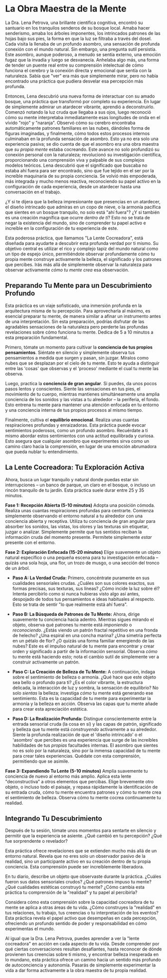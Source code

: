 # La Obra Maestra de la Mente

La Dra. Lena Petrova, una brillante científica cognitiva, encontró su santuario en los tranquilos senderos de su bosque local. Amaba hacer senderismo, amaba los árboles imponentes, los intrincados patrones de las hojas bajo sus pies, la forma en que la luz se filtraba a través del dosel. Cada visita la llenaba de un profundo asombro, una sensación de profunda conexión con el mundo natural. Sin embargo, una pregunta sutil persistía. Este asombro, aunque poderoso, a menudo se sentía externo, una emoción fugaz que la invadía y luego se desvanecía. Anhelaba algo más, una forma de tender un puente real entre su comprensión intelectual de cómo funciona el cerebro y la conexión directa y emocional que sentía con la naturaleza. Sabía que "ver" era más que simplemente mirar, pero no había encontrado una práctica que pudiera desvelar esa percepción más profunda.

Entonces, Lena descubrió una nueva forma de interactuar con su amado bosque, una práctica que transformó por completo su experiencia. En lugar de simplemente admirar un atardecer vibrante, aprendió a deconstruirlo. Comenzó notando la luz cruda que llegaba a sus ojos, luego reconoció cómo su mente interpretaba inmediatamente esas longitudes de onda en el vívido "rojo" y "naranja". Observó cómo su cerebro encontraba automáticamente patrones familiares en las nubes, dándoles forma de figuras imaginadas, y finalmente, cómo todos estos procesos internos culminaban en la profunda sensación de asombro. Esto ya no era solo una experiencia pasiva; se dio cuenta de que el asombro era una obra maestra que *su propia mente* estaba cocreando. Este avance no solo profundizó su conexión personal con la naturaleza; revolucionó su investigación científica, proporcionando una comprensión viva y palpable de sus complejos modelos teóricos. Lena descubrió que el significado que buscaba no estaba ahí fuera para ser encontrado, sino que fue tejido en el ser por la increíble maquinaria de su propia conciencia. Se volvió más empoderada, más integrada y mucho menos reactiva, reconociendo su papel activo en la configuración de cada experiencia, desde un atardecer hasta una conversación en el trabajo.

¿Y si te dijera que la belleza impresionante que presencias en un atardecer, el diseño intrincado que admiras en un copo de nieve, o la armonía pacífica que sientes en un bosque tranquilo, no solo está "ahí fuera"? ¿Y si también es una creación magnífica que ocurre *dentro de ti*? Esto no se trata de negar la existencia del mundo, sino de comprender tu papel activo e increíble en la configuración de tu experiencia de este.

Esta poderosa práctica, que llamamos "La Lente Cocreadora", está diseñada para ayudarte a descubrir esta profunda verdad por ti mismo. Su objetivo central es utilizar el rico y complejo tapiz del mundo natural como un tipo de espejo único, permitiéndote observar profundamente cómo tu propia mente construye activamente la belleza, el significado y los patrones que percibes. Irás más allá de simplemente observar la naturaleza para observar activamente *cómo tu mente crea* esa observación.

## **Preparando Tu Mente para un Descubrimiento Profundo**

Esta práctica es un viaje sofisticado, una inmersión profunda en la arquitectura misma de tu percepción. Para aprovecharla al máximo, es esencial preparar tu mente, de manera similar a afinar un instrumento antes de una interpretación. Sin esta preparación, podrías disfrutar de las agradables sensaciones de la naturaleza pero perderte las profundas revelaciones sobre cómo funciona tu mente. Dedica de 5 a 10 minutos a esta preparación fundamental.

Primero, tómate un momento para cultivar la **conciencia de tus propios pensamientos**. Siéntate en silencio y simplemente observa tus pensamientos a medida que surgen y pasan, sin juzgar. Míralos como nubes que se desplazan por el cielo de tu mente. Esto te ayuda a distinguir entre las 'cosas' que observas y el 'proceso' mediante el cual tu mente las observa.

Luego, practica la **conciencia de gran angular**. Si puedes, da unos pocos pasos lentos y conscientes. Siente las sensaciones en tus pies, el movimiento de tu cuerpo, mientras mantienes simultáneamente una amplia conciencia de los sonidos y las vistas a tu alrededor – la periferia, el fondo. Esto entrena tu mente para mantener una atención enfocada en tu entorno y una conciencia interna de tus propios procesos al mismo tiempo.

Finalmente, cultiva el **equilibrio emocional**. Realiza unas cuantas respiraciones profundas y enraizadoras. Esta práctica puede evocar sentimientos poderosos, como un profundo asombro. Recuérdate a ti mismo abordar estos sentimientos con una actitud equilibrada y curiosa. Esto asegura que cualquier asombro que experimentes sirva como un camino claro hacia la comprensión, en lugar de una emoción abrumadora que pueda nublar tu entendimiento.

## **La Lente Cocreadora: Tu Exploración Activa**

Ahora, busca un lugar tranquilo y natural donde puedas estar sin interrupciones – un banco de parque, un claro en el bosque, o incluso un rincón tranquilo de tu jardín. Esta práctica suele durar entre 25 y 35 minutos.

**Fase 1: Recepción Abierta (5-10 minutos)**
Adopta una posición cómoda. Realiza unas cuantas respiraciones profundas para centrarte. Comienza simplemente observando el entorno natural a tu alrededor con una conciencia abierta y receptiva. Utiliza tu conciencia de gran angular para absorber los sonidos, las vistas, los olores y las texturas sin etiquetar, juzgar o analizar. Simplemente permite que tus sentidos reciban la información cruda del momento presente. Permítete simplemente *estar* presente con el entorno.

**Fase 2: Exploración Enfocada (15-20 minutos)**
Elige suavemente un objeto natural específico o una pequeña escena para tu investigación enfocada – quizás una sola hoja, una flor, un trozo de musgo, o una sección del tronco de un árbol.

*   **Paso A: La Verdad Cruda:** Primero, concéntrate puramente en sus cualidades sensoriales crudas. ¿Cuáles son sus colores exactos, sus formas precisas, sus texturas, sus líneas? ¿Cómo incide la luz sobre él? Intenta percibirlo como si nunca hubieras visto algo así antes, despojado de todos tus pensamientos e ideas habituales al respecto. Esto se trata de sentir "lo que realmente está ahí fuera".

*   **Paso B: La Búsqueda de Patrones de Tu Mente:** Ahora, dirige suavemente tu conciencia hacia adentro. Mientras sigues mirando el objeto, observa qué patrones tu mente está *imponiendo* o *reconociendo*. ¿Estás viendo un patrón fractal repetitivo en una fronda de helecho? ¿Una espiral en una concha marina? ¿Una simetría perfecta en un pétalo de flor? ¿O quizás una forma familiar emergiendo de las nubes? Este es el impulso natural de tu mente para encontrar y crear orden y significado a partir de la información sensorial. Observa *cómo* tu mente está haciendo esto; nota el cambio sutil de simplemente ver a construir activamente un patrón.

*   **Paso C: La Creación de Belleza de Tu Mente:** A continuación, indaga sobre el sentimiento de belleza o armonía. ¿Qué hace que este objeto sea bello o profundo para ti? ¿Es el color vibrante, la estructura delicada, la interacción de luz y sombra, la sensación de equilibrio? No solo *sientas* la belleza; investiga *cómo* tu mente está generando ese sentimiento. Esta es la capacidad de tu mente para experimentar la armonía y la belleza en acción. Observa las capas que tu mente añade para crear esta apreciación estética.

*   **Paso D: La Realización Profunda:** Distingue conscientemente entre la entrada sensorial cruda (la cosa en sí) y las capas de patrón, significado y belleza que tu mente está *construyendo* activamente a su alrededor. Siente la profunda realización de que el 'diseño intrincado' o el 'asombro' que percibes es una experiencia que surge de las increíbles habilidades de tus *propias* facultades internas. El asombro que sientes no es solo por la naturaleza, sino por la inmensa capacidad de tu mente para crear tales experiencias. Quédate con esta comprensión, permitiendo que se asimile.

**Fase 3: Expandiendo Tu Lente (5-10 minutos)**
Amplía suavemente tu conciencia de nuevo al entorno más amplio. Aplica esta lente "deconstructiva" a otros elementos que percibas. Elige brevemente otro objeto, o incluso todo el paisaje, y repasa rápidamente la identificación de su entrada cruda, cómo tu mente encuentra patrones y cómo tu mente crea el sentimiento de belleza. Observa cómo tu mente cocrea continuamente tu realidad.

## **Integrando Tu Descubrimiento**

Después de tu sesión, tómate unos momentos para sentarte en silencio y permitir que la experiencia se asiente. ¿Qué cambió en tu percepción? ¿Qué fue sorprendente o revelador?

Esta práctica ofrece revelaciones que se extienden mucho más allá de un entorno natural. Revela que no eres solo un observador pasivo de la realidad, sino un participante activo en su creación dentro de tu propia conciencia. Esta comprensión puede ser increíblemente liberadora.

En tu diario, describe un objeto que observaste durante la práctica. ¿Cuáles fueron sus datos sensoriales crudos? ¿Qué patrones impuso tu mente? ¿Qué cualidades estéticas construyó tu mente? ¿Cómo cambia esta práctica tu comprensión de la "realidad" y tu papel al percibirla?

Considera cómo esta comprensión sobre la capacidad cocreadora de tu mente se aplica a otras áreas de tu vida. ¿Cómo construyes la "realidad" en tus relaciones, tu trabajo, tus creencias o tu interpretación de los eventos? Esta práctica revela el papel activo que desempeñas en cada percepción, ofreciendo un profundo sentido de poder y responsabilidad en cómo experimentas el mundo.

Al igual que la Dra. Lena Petrova, puedes aprender a ver la "lente cocreadora" en acción en cada aspecto de tu vida. Desde comprender por qué ciertas conversaciones resultan desafiantes, hasta reconocer de dónde provienen tus creencias sobre ti mismo, y encontrar belleza inesperada en lo mundano, esta práctica ofrece un camino hacia un sentido más profundo de autoconciencia y autonomía. Pasarás de simplemente experimentar la vida a dar forma activamente a la obra maestra de tu propia realidad.